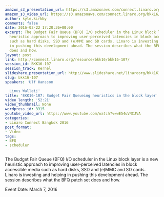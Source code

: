 ```yaml
---
amazon_s3_presentation_url: https://s3.amazonaws.com/connect.linaro.org/bkk16/Presentations/Monday/BKK16-107.pdf
amazon_s3_video_url: https://s3.amazonaws.com/connect.linaro.org/bkk16/Videos/Monday/BKK16-107%20Budget%20Fair%20Queuing%20heuristics%20in%20the%20block%20layer.mp4
author: kyle.kirkby
comments: false
date: 2016-02-22 17:20:36+00:00
excerpt: The Budget Fair Queue (BFQ) I/O scheduler in the Linux block layer is a new
  heuristic approach to improving user-perceived latencies in block accessible media
  such as hard disks, SSD and (e)MMC and SD cards. Linaro is investing and helping
  in pushing this development ahead. The session describes what the BFQ patch set
  does and how.
layout: post
link: http://connect.linaro.org/resource/bkk16/bkk16-107/
session_id: BKK16-107
session_track: Kernel
slideshare_presentation_url: http://www.slideshare.net/linaroorg/bkk16107-budget-fair-queueing-heuristics-in-the-block-layer
slug: bkk16-107
speakers: 'Ulf Hansson

  Linus Walleij'
title: 'BKK16-107: Budget Fair Queueing heuristics in the block layer'
video_length: '52:21'
video_thumbnail: None
wordpress_id: 3315
youtube_video_url: https://www.youtube.com/watch?v=wE54uVNCJVA
categories:
- Linaro Connect Bangkok 2016
post_format:
- Video
tags:
- BFQ
- scheduler
---
```


The Budget Fair Queue (BFQ) I/O scheduler in the Linux block layer is a new heuristic approach to improving user-perceived latencies in block accessible media such as hard disks, SSD and (e)MMC and SD cards. Linaro is investing and helping in pushing this development ahead. The session describes what the BFQ patch set does and how.

Event Date: March 7, 2016

